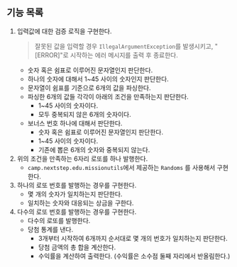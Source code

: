 ## 기능 목록
1. 입력값에 대한 검증 로직을 구현한다.
   > 잘못된 값을 입력할 경우 `IllegalArgumentException`를 발생시키고, "[ERROR]"로 시작하는 에러 메시지를 출력 후 종료한다.
   - 숫자 혹은 쉼표로 이루어진 문자열인지 판단한다.
   - 하나의 숫자에 대해서 1~45 사이의 숫자인지 판단한다.
   - 문자열이 쉼표를 기준으로 6개의 값을 파싱한다.
   - 파싱한 6개의 값들 각각이 아래의 조건을 만족하는지 판단한다.
      - 1~45 사이의 숫자이다.
      - 모두 중복되지 않은 6개의 숫자이다.
   - 보너스 번호 하나에 대해서 판단한다.
     - 숫자 혹은 쉼표로 이루어진 문자열인지 판단한다.
     - 1~45 사이의 숫자이다.
     - 기존에 뽑은 6개의 숫자와 중복되지 않는다.
2. 위의 조건을 만족하는 6자리 로또를 하나 발행한다.
   - `camp.nextstep.edu.missionutils`에서 제공하는 `Randoms` 를 사용해서 구현한다.
3. 하나의 로또 번호를 발행하는 경우를 구현한다.
   - 몇 개의 숫자가 일치하는지 판단한다.
   - 일치하는 숫자와 대응되는 상금을 구한다.
4. 다수의 로또 번호를 발행하는 경우를 구현한다.
   - 다수의 로또를 발행한다.
   - 당첨 통계를 낸다.
      - 3개부터 시작하여 6개까지 순서대로 몇 개의 번호가 일치하는지 판단한다.
      - 당첨 금액의 총 합을 계산한다.
      - 수익률을 계산하여 출력한다. (수익률은 소수점 둘째 자리에서 반올림한다.)